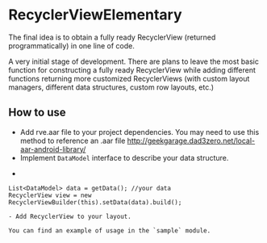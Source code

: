 # RecyclerViewElementary
The final idea is to obtain a fully ready RecyclerView (returned programmatically) in one line of code.

A very initial stage of development. There are plans to leave the most basic function for constructing a fully ready RecyclerView while adding different functions returning more customized RecyclerViews (with custom layout managers, different data structures, custom row layouts, etc.)

## How to use
- Add rve.aar file to your project dependencies.
You may need to use this method to reference an .aar file http://geekgarage.dad3zero.net/local-aar-android-library/
- Implement `DataModel` interface to describe your data structure.
-    ```
    List<DataModel> data = getData(); //your data
    RecyclerView view = new RecyclerViewBuilder(this).setData(data).build();
```
- Add RecyclerView to your layout.

You can find an example of usage in the `sample` module.